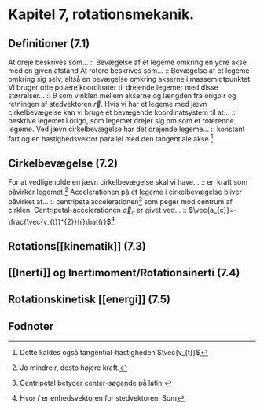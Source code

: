 # Kapitel 7, rotationsmekanik.

## Definitioner (7.1)
At dreje beskrives som... :: Bevægelse af et legeme omkring en ydre akse med en given afstand
At rotere beskrives som... :: Bevægelse af et legeme omkring sig selv, altså en bevægelse omkring akserne i massemidtpunktet.
Vi bruger ofte polære koordinater til drejende legemer med disse størrelser... :: $\theta$ som vinklen mellem akserne og længden fra origo r og retningen af stedvektoren $\vec{r}$.
Hvis vi har et legeme med jævn cirkelbevægelse kan vi bruge et bevægende koordinatsystem til at... :: beskrive legemet i origo, som legemet drejer sig om som et roterende legeme.
Ved jævn cirkelbevægelse har det drejende legeme... :: konstant fart og en hastighedsvektor parallel med den tangentiale akse.[^1]


## Cirkelbevægelse (7.2)
For at vedligeholde en jævn cirkelbevægelse skal vi have... :: en kraft som påvirker legemet.[^2] 
Accelerationen på et legeme i cirkelbevægelse bliver påvirket af... :: centripetalaccelerationen[^3] som peger mod centrum af cirklen.
Centripetal-accelerationen $\vec{a}_{c}$ er givet ved... :: $\vec{a_{c}}=- \frac{\vec{v_{t}}^{2}}{r}\hat{r}$[^4]


## Rotations[[kinematik]] (7.3)

## [[Inerti]] og Inertimoment/Rotationsinerti (7.4)

## Rotationskinetisk [[energi]] (7.5)


## Fodnoter

[^1]: Dette kaldes også tangential-hastigheden $\vec{v_{t}}$
[^2]: Jo mindre r, desto højere kraft.
[^3]: Centripetal betyder center-søgende på latin.
[^4]: Hvor $\hat r$ er enhedsvektoren for stedvektoren. Som 